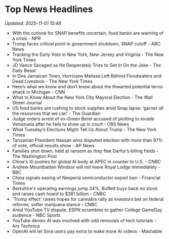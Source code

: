 # Top News Headlines

_Updated: 2025-11-01 15:48_

- With the outlook for SNAP benefits uncertain, food banks are warning of a crisis - NPR
- Trump faces critical point in government shutdown, SNAP cutoff - ABC News
- Tracking the Early Vote in New York, New Jersey and Virginia - The New York Times
- JD Vance Savaged as He Desperately Tries to Get In On the Joke - The Daily Beast
- In One Jamaican Town, Hurricane Melissa Left Behind Floodwaters and Dead Livestock - The New York Times
- Here’s what we know and don’t know about the thwarted potential terror attack in Michigan - CNN
- What to Know About the New York City Mayoral Election - The Wall Street Journal
- US food banks are rushing to stock supplies amid Snap lapse: ‘garner all the resources that we can’ - The Guardian
- Judge orders arrest of ex-Green Beret accused of plotting to invade Venezuela after he fails to show up in court - CBS News
- What Tuesday’s Elections Might Tell Us About Trump - The New York Times
- Tanzanian President Hassan wins disputed election with more than 97% of vote, official results show - AP News
- Families shot down, held at ransom as they flee Darfur’s killing fields - The Washington Post
- China's Xi pushes for global AI body at APEC in counter to U.S. - CNBC
- Andrew Mountbatten Windsor will not leave Royal Lodge immediately - BBC
- China signals easing of Nexperia semiconductor export ban - Financial Times
- Berkshire's operating earnings jump 34%, Buffett buys back no stock and raises cash hoard to $381 billion - CNBC
- 'Trump effect' raises hopes for cannabis rally as investors bet on federal reforms, softer marijuana stance - CNBC
- Amid YouTube TV dispute, ESPN scrambles to gather College GameDay audience - NBC Sports
- YouTube denies AI was involved with odd removals of tech tutorials - Ars Technica
- OpenAI will let Sora users pay extra to make more AI videos - Mashable